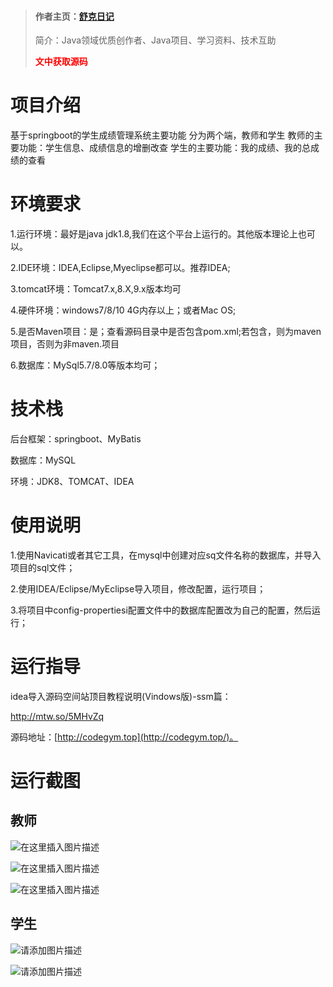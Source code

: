 > #### 作者主页：[舒克日记](https://blog.csdn.net/cativen)
>
>  简介：Java领域优质创作者、Java项目、学习资料、技术互助
>
> <b><font color=red>文中获取源码</font></b>

# 项目介绍

基于springboot的学生成绩管理系统主要功能
分为两个端，教师和学生
教师的主要功能：学生信息、成绩信息的增删改查
学生的主要功能：我的成绩、我的总成绩的查看



# 环境要求

1.运行环境：最好是java jdk1.8,我们在这个平台上运行的。其他版本理论上也可以。 

2.IDE环境：IDEA,Eclipse,Myeclipse都可以。推荐IDEA; 

3.tomcat环境：Tomcat7.x,8.X,9.x版本均可 

4.硬件环境：windows7/8/10 4G内存以上；或者Mac OS; 

5.是否Maven项目：是；查看源码目录中是否包含pom.xml;若包含，则为maven项目，否则为非maven.项目 

6.数据库：MySql5.7/8.0等版本均可；

# 技术栈

后台框架：springboot、MyBatis

数据库：MySQL

环境：JDK8、TOMCAT、IDEA

# 使用说明

1.使用Navicati或者其它工具，在mysql中创建对应sq文件名称的数据库，并导入项目的sql文件； 

2.使用IDEA/Eclipse/MyEclipse导入项目，修改配置，运行项目； 

3.将项目中config-propertiesi配置文件中的数据库配置改为自己的配置，然后运行；

# 运行指导

idea导入源码空间站顶目教程说明(Vindows版)-ssm篇：

http://mtw.so/5MHvZq 

源码地址：[http://codegym.top](http://codegym.top/)。 



# 运行截图
## 教师

![在这里插入图片描述](https://img-blog.csdnimg.cn/direct/4ad2295083894659b61c70d7cfb326da.png)

![在这里插入图片描述](https://img-blog.csdnimg.cn/direct/ebf5251d5550445f9809b104b1bd1946.png)


![在这里插入图片描述](https://img-blog.csdnimg.cn/direct/b11e882b6b93420e8394d9d9761add10.png)

## 学生
![请添加图片描述](https://img-blog.csdnimg.cn/direct/4f1835ffc95241ae90b41f45dab1a8dc.png)


![请添加图片描述](https://img-blog.csdnimg.cn/direct/2eeb11afd4b5424e895b7f7278e6378a.png)
